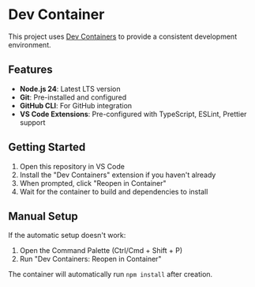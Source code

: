 # Dev Container

This project uses [Dev Containers](https://containers.dev/) to provide a consistent development
environment.

## Features

- **Node.js 24**: Latest LTS version
- **Git**: Pre-installed and configured
- **GitHub CLI**: For GitHub integration
- **VS Code Extensions**: Pre-configured with TypeScript, ESLint, Prettier support

## Getting Started

1. Open this repository in VS Code
2. Install the "Dev Containers" extension if you haven't already
3. When prompted, click "Reopen in Container"
4. Wait for the container to build and dependencies to install

## Manual Setup

If the automatic setup doesn't work:

1. Open the Command Palette (Ctrl/Cmd + Shift + P)
2. Run "Dev Containers: Reopen in Container"

The container will automatically run `npm install` after creation.

